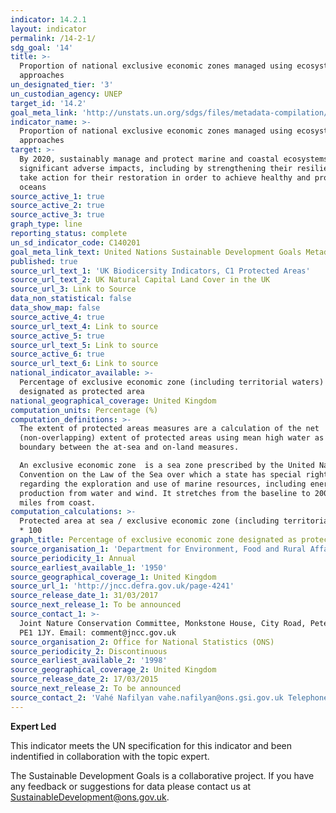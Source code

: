 ```yaml
---
indicator: 14.2.1
layout: indicator
permalink: /14-2-1/
sdg_goal: '14'
title: >-
  Proportion of national exclusive economic zones managed using ecosystem-based
  approaches
un_designated_tier: '3'
un_custodian_agency: UNEP
target_id: '14.2'
goal_meta_link: 'http://unstats.un.org/sdgs/files/metadata-compilation/Metadata-Goal-14.pdf'
indicator_name: >-
  Proportion of national exclusive economic zones managed using ecosystem-based
  approaches
target: >-
  By 2020, sustainably manage and protect marine and coastal ecosystems to avoid
  significant adverse impacts, including by strengthening their resilience, and
  take action for their restoration in order to achieve healthy and productive
  oceans
source_active_1: true
source_active_2: true
source_active_3: true
graph_type: line
reporting_status: complete
un_sd_indicator_code: C140201
goal_meta_link_text: United Nations Sustainable Development Goals Metadata (pdf 288 kB)
published: true
source_url_text_1: 'UK Biodicersity Indicators, C1 Protected Areas'
source_url_text_2: UK Natural Capital Land Cover in the UK
source_url_3: Link to Source
data_non_statistical: false
data_show_map: false
source_active_4: true
source_url_text_4: Link to source
source_active_5: true
source_url_text_5: Link to source
source_active_6: true
source_url_text_6: Link to source
national_indicator_available: >-
  Percentage of exclusive economic zone (including territorial waters)
  designated as protected area
national_geographical_coverage: United Kingdom
computation_units: Percentage (%)
computation_definitions: >-
  The extent of protected areas measures are a calculation of the net
  (non-overlapping) extent of protected areas using mean high water as the
  boundary between the at-sea and on-land measures.

  An exclusive economic zone  is a sea zone prescribed by the United Nations
  Convention on the Law of the Sea over which a state has special rights
  regarding the exploration and use of marine resources, including energy
  production from water and wind. It stretches from the baseline to 200 nautical
  miles from coast.
computation_calculations: >-
  Protected area at sea / exclusive economic zone (including territorial waters)
  * 100
graph_title: Percentage of exclusive economic zone designated as protected area
source_organisation_1: 'Department for Environment, Food and Rural Affairs (DEFRA)'
source_periodicity_1: Annual
source_earliest_available_1: '1950'
source_geographical_coverage_1: United Kingdom
source_url_1: 'http://jncc.defra.gov.uk/page-4241'
source_release_date_1: 31/03/2017
source_next_release_1: To be announced
source_contact_1: >-
  Joint Nature Conservation Committee, Monkstone House, City Road, Peterborough,
  PE1 1JY. Email: comment@jncc.gov.uk 
source_organisation_2: Office for National Statistics (ONS)
source_periodicity_2: Discontinuous
source_earliest_available_2: '1998'
source_geographical_coverage_2: United Kingdom
source_release_date_2: 17/03/2015
source_next_release_2: To be announced
source_contact_2: 'Vahé Nafilyan vahe.nafilyan@ons.gsi.gov.uk Telephone: + 44 (0)1633 651764'
---
```

**Expert Led**

This indicator meets the UN specification for this indicator and been indentified in collaboration with the topic expert.

The Sustainable Development Goals is a collaborative project. If you have any feedback or suggestions for data please contact us at <SustainableDevelopment@ons.gov.uk>.